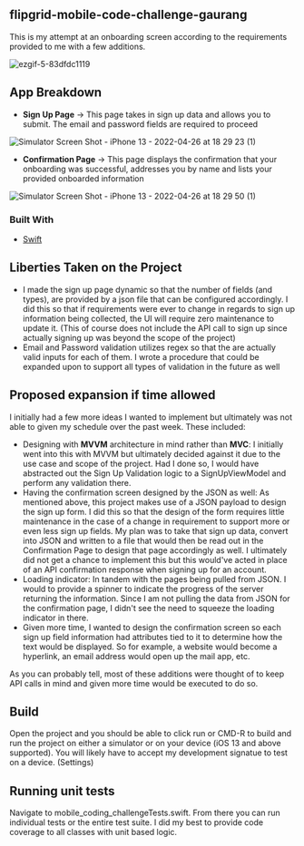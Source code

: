 <!-- ABOUT THE PROJECT -->
## flipgrid-mobile-code-challenge-gaurang

This is my attempt at an onboarding screen according to the requirements provided to me with a few additions.


![ezgif-5-83dfdc1119](https://user-images.githubusercontent.com/25397326/165194322-eb2bc0f8-c209-40f8-b796-db879aeef332.gif)


## App Breakdown

- **Sign Up Page** -> This page takes in sign up data and allows you to submit. The email and password fields are required to proceed

![Simulator Screen Shot - iPhone 13 - 2022-04-26 at 18 29 23 (1)](https://user-images.githubusercontent.com/25397326/165403811-b65e7877-faf1-4e61-919d-88a9de1e29f9.png)

- **Confirmation Page** -> This page displays the confirmation that your onboarding was successful, addresses you by name and lists your provided onboarded information

![Simulator Screen Shot - iPhone 13 - 2022-04-26 at 18 29 50 (1)](https://user-images.githubusercontent.com/25397326/165403546-c10c90d5-835c-42e8-8c7b-06ad2bbe1c43.png)

### Built With

* [Swift](https://www.swift.org/)



## Liberties Taken on the Project

- I made the sign up page dynamic so that the number of fields (and types), are provided by a json file that can be configured accordingly. I did this so that if requirements were ever to change in regards to sign up information being collected, the UI will require zero maintenance to update it. (This of course does not include the API call to sign up since actually signing up was beyond the scope of the project)
- Email and Password validation utilizes regex so that the are actually valid inputs for each of them. I wrote a procedure that could be expanded upon to support all types of validation in the future as well


## Proposed expansion if time allowed

I initially had a few more ideas I wanted to implement but ultimately was not able to given my schedule over the past week. These included:

- Designing with **MVVM** architecture in mind rather than **MVC**: I initially went into this with MVVM but ultimately decided against it due to the use case and scope of the project. Had I done so, I would have abstracted out the Sign Up Validation logic to a SignUpViewModel and perform any validation there.
- Having the confirmation screen designed by the JSON as well: As mentioned above, this project makes use of a JSON payload to design the sign up form. I did this so that the design of the form requires little maintenance in the case of a change in requirement to support more or even less sign up fields. My plan was to take that sign up data, convert into JSON and written to a file that would then be read out in the Confirmation Page to design that page accordingly as well. I ultimately did not get a chance to implement this but this would've acted in place of an API confirmation response when signing up for an account.
- Loading indicator: In tandem with the pages being pulled from JSON. I would to provide a spinner to indicate the progress of the server returning the information. Since I am not pulling the data from JSON for the confirmation page, I didn't see the need to squeeze the loading indicator in there.
- Given more time, I wanted to design the confirmation screen so each sign up field information had attributes tied to it to determine how the text would be displayed. So for example, a website would become a hyperlink, an email address would open up the mail app, etc.

As you can probably tell, most of these additions were thought of to keep API calls in mind and given more time would be executed to do so. 

## Build

Open the project and you should be able to click run or CMD-R to build and run the project on either a simulator or on your device (iOS 13 and above supported). You will likely have to accept my development signatue to test on a device. (Settings)

## Running unit tests

Navigate to mobile_coding_challengeTests.swift. From there you can run individual tests or the entire test suite. I did my best to provide code coverage to all classes with unit based logic.
